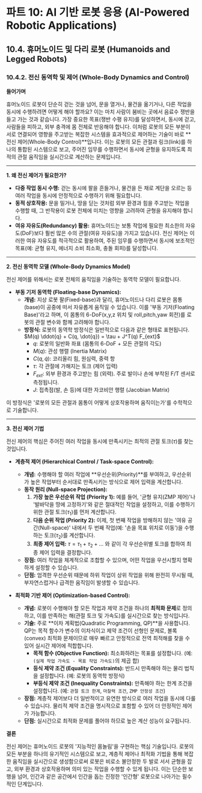 # 파트 10: AI 기반 로봇 응용 (AI-Powered Robotic Applications)

## 10.4. 휴머노이드 및 다리 로봇 (Humanoids and Legged Robots)

### 10.4.2. 전신 동역학 및 제어 (Whole-Body Dynamics and Control)

**들어가며**

휴머노이드 로봇이 단순히 걷는 것을 넘어, 문을 열거나, 물건을 옮기거나, 다른 작업을 동시에 수행하려면 어떻게 해야 할까요? 이는 마치 사람이 붐비는 곳에서 음료수 쟁반을 들고 가는 것과 같습니다. 가장 중요한 목표(쟁반 수평 유지)를 달성하면서, 동시에 걷고, 사람들을 피하고, 외부 충격에 몸 전체로 반응해야 합니다. 이처럼 로봇의 모든 부분이 서로 연결되어 영향을 주고받는 복잡한 시스템을 효과적으로 제어하는 기술이 바로 **전신 제어(Whole-Body Control)**입니다. 이는 로봇의 모든 관절과 링크(link)를 하나의 통합된 시스템으로 보고, 주어진 임무를 수행하면서 동시에 균형을 유지하도록 최적의 관절 움직임을 실시간으로 계산하는 문제입니다.

---

**1. 왜 전신 제어가 필요한가?**

- **다중 작업 동시 수행:** 걷는 동시에 팔을 흔들거나, 물건을 든 채로 계단을 오르는 등 여러 작업을 동시에 안정적으로 수행하기 위해 필요합니다.
- **동적 상호작용:** 문을 밀거나, 땅을 딛는 것처럼 외부 환경과 힘을 주고받는 작업을 수행할 때, 그 반작용이 로봇 전체에 미치는 영향을 고려하여 균형을 유지해야 합니다.
- **여유 자유도(Redundancy) 활용:** 휴머노이드는 보통 작업에 필요한 최소한의 자유도(DoF)보다 훨씬 많은 수의 관절(여유 자유도)을 가지고 있습니다. 전신 제어는 이러한 여유 자유도를 적극적으로 활용하여, 주된 임무를 수행하면서 동시에 보조적인 목표(예: 균형 유지, 에너지 소비 최소화, 충돌 회피)를 달성합니다.

---

**2. 전신 동역학 모델 (Whole-Body Dynamics Model)**

전신 제어를 위해서는 로봇 전체의 움직임을 기술하는 동역학 모델이 필요합니다.

- **부동 기저 동역학 (Floating-base Dynamics):**
  - **개념:** 지상 로봇 팔(Fixed-base)과 달리, 휴머노이드나 다리 로봇은 몸통(base)이 공중에 떠서 자유롭게 움직일 수 있습니다. 이를 '부동 기저(Floating Base)'라고 하며, 이 몸통의 6-DoF(x,y,z 위치 및 roll,pitch,yaw 회전)를 로봇의 관절 변수와 함께 고려해야 합니다.
  - **방정식:** 로봇의 동역학 방정식은 일반적으로 다음과 같은 형태로 표현됩니다.
    $`M(q) \ddot{q} + C(q, \dot{q}) = \tau + J^T(q) F_{ext}`$
    - $`q`$: 로봇의 일반화 좌표 (몸통의 6-DoF + 모든 관절의 각도)
    - $`M(q)`$: 관성 행렬 (Inertia Matrix)
    - $`C(q, \dot{q})`$: 코리올리 힘, 원심력, 중력 항
    - $`\tau`$: 각 관절에 가해지는 토크 (제어 입력)
    - $`F_{ext}`$: 외부 환경과 주고받는 힘 (외력). 주로 발이나 손에 부착된 F/T 센서로 측정됩니다.
    - $`J`$: 접촉점(발, 손 등)에 대한 자코비안 행렬 (Jacobian Matrix)

이 방정식은 '로봇의 모든 관절과 몸통이 어떻게 상호작용하며 움직이는가'를 수학적으로 기술합니다.

---

**3. 전신 제어 기법**

전신 제어의 핵심은 주어진 여러 작업을 동시에 만족시키는 최적의 관절 토크($`\tau`$)를 찾는 것입니다.

- **계층적 제어 (Hierarchical Control / Task-space Control):**
  - **개념:** 수행해야 할 여러 작업에 **우선순위(Priority)**를 부여하고, 우선순위가 높은 작업부터 순서대로 만족시키는 방식으로 제어 입력을 계산합니다.
  - **동작 원리 (Null-space Projection):**
    1.  **가장 높은 우선순위 작업 (Priority 1):** 예를 들어, '균형 유지(ZMP 제어)'나 '발바닥을 땅에 고정하기'와 같은 절대적인 작업을 설정하고, 이를 수행하기 위한 관절 토크($`\tau_1`$)를 먼저 계산합니다.
    2.  **다음 순위 작업 (Priority 2):** 이제, 첫 번째 작업을 방해하지 않는 '여유 공간(Null-space)' 내에서 두 번째 작업(예: '손을 목표 위치로 이동')을 수행하는 토크($`\tau_2`$)를 계산합니다.
    3.  **최종 제어 입력:** $`\tau = \tau_1 + \tau_2 + ...`$ 와 같이 각 우선순위별 토크를 합하여 최종 제어 입력을 결정합니다.
  - **장점:** 여러 작업을 체계적으로 조합할 수 있으며, 어떤 작업을 우선시할지 명확하게 설정할 수 있습니다.
  - **단점:** 엄격한 우선순위 때문에 하위 작업이 상위 작업을 위해 완전히 무시될 때, 부자연스럽거나 급격한 움직임이 발생할 수 있습니다.

- **최적화 기반 제어 (Optimization-based Control):**
  - **개념:** 로봇이 수행해야 할 모든 작업과 제약 조건을 하나의 **최적화 문제**로 정의하고, 이를 만족하는 해(관절 토크 및 가속도)를 실시간으로 찾는 방식입니다.
  - **기술:** 주로 **이차 계획법(Quadratic Programming, QP)**을 사용합니다. QP는 목적 함수가 변수의 이차식이고 제약 조건이 선형인 문제로, 볼록(convex) 최적화 문제이므로 매우 빠르고 안정적으로 전역 최적해를 찾을 수 있어 실시간 제어에 적합합니다.
    - **목적 함수 (Objective Function):** 최소화하려는 목표를 설정합니다. (예: `(실제 작업 가속도 - 목표 작업 가속도)`의 제곱 합)
    - **등식 제약 조건 (Equality Constraints):** 반드시 만족해야 하는 물리 법칙을 설정합니다. (예: 로봇의 동역학 방정식)
    - **부등식 제약 조건 (Inequality Constraints):** 만족해야 하는 한계 조건을 설정합니다. (예: `관절 토크 한계`, `마찰력 조건`, `ZMP 안정성 조건`)
  - **장점:** 계층적 제어보다 더 일반적이고 유연한 방식으로 여러 작업을 동시에 다룰 수 있습니다. 물리적 제약 조건을 명시적으로 포함할 수 있어 더 안정적인 제어가 가능합니다.
  - **단점:** 실시간으로 최적화 문제를 풀어야 하므로 높은 계산 성능이 요구됩니다.

**결론**

전신 제어는 휴머노이드 로봇의 '지능적인 몸놀림'을 구현하는 핵심 기술입니다. 로봇의 모든 부분을 하나의 유기적인 시스템으로 보고, 계층적 제어나 최적화 기법을 통해 복잡한 움직임을 실시간으로 생성함으로써 로봇은 비로소 불안정한 두 발로 서서 균형을 잡고, 외부 환경과 상호작용하며 의미 있는 작업을 수행할 수 있게 됩니다. 이는 단순한 보행을 넘어, 인간과 같은 공간에서 인간을 돕는 진정한 '인간형' 로봇으로 나아가는 필수적인 단계입니다.
